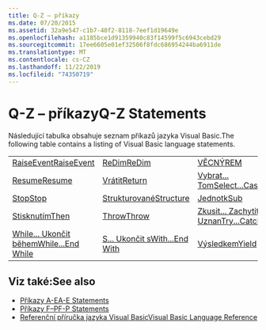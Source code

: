 ```yaml
---
title: Q-Z – příkazy
ms.date: 07/20/2015
ms.assetid: 32a9e547-c1b7-40f2-8118-7eef1d19649e
ms.openlocfilehash: a1185bce1d91359940c83f14599f5c6943cebd29
ms.sourcegitcommit: 17ee6605e01ef32506f8fdc686954244ba6911de
ms.translationtype: MT
ms.contentlocale: cs-CZ
ms.lasthandoff: 11/22/2019
ms.locfileid: "74350719"
---
```

# <a name="q-z-statements"></a><span data-ttu-id="c9b39-102">Q-Z – příkazy</span><span class="sxs-lookup"><span data-stu-id="c9b39-102">Q-Z Statements</span></span>
<span data-ttu-id="c9b39-103">Následující tabulka obsahuje seznam příkazů jazyka Visual Basic.</span><span class="sxs-lookup"><span data-stu-id="c9b39-103">The following table contains a listing of Visual Basic language statements.</span></span>  
  
|||||  
|---|---|---|---|  
|[<span data-ttu-id="c9b39-104">RaiseEvent</span><span class="sxs-lookup"><span data-stu-id="c9b39-104">RaiseEvent</span></span>](../../../visual-basic/language-reference/statements/raiseevent-statement.md)|[<span data-ttu-id="c9b39-105">ReDim</span><span class="sxs-lookup"><span data-stu-id="c9b39-105">ReDim</span></span>](../../../visual-basic/language-reference/statements/redim-statement.md)|[<span data-ttu-id="c9b39-106">VĚCNÝ</span><span class="sxs-lookup"><span data-stu-id="c9b39-106">REM</span></span>](../../../visual-basic/language-reference/statements/rem-statement.md)|[<span data-ttu-id="c9b39-107">RemoveHandler</span><span class="sxs-lookup"><span data-stu-id="c9b39-107">RemoveHandler</span></span>](../../../visual-basic/language-reference/statements/removehandler-statement.md)|  
|[<span data-ttu-id="c9b39-108">Resume</span><span class="sxs-lookup"><span data-stu-id="c9b39-108">Resume</span></span>](../../../visual-basic/language-reference/statements/resume-statement.md)|[<span data-ttu-id="c9b39-109">Vrátit</span><span class="sxs-lookup"><span data-stu-id="c9b39-109">Return</span></span>](../../../visual-basic/language-reference/statements/return-statement.md)|[<span data-ttu-id="c9b39-110">Vybrat... Tom</span><span class="sxs-lookup"><span data-stu-id="c9b39-110">Select...Case</span></span>](../../../visual-basic/language-reference/statements/select-case-statement.md)|[<span data-ttu-id="c9b39-111">Stanovenými</span><span class="sxs-lookup"><span data-stu-id="c9b39-111">Set</span></span>](../../../visual-basic/language-reference/statements/set-statement.md)|  
|[<span data-ttu-id="c9b39-112">Stop</span><span class="sxs-lookup"><span data-stu-id="c9b39-112">Stop</span></span>](../../../visual-basic/language-reference/statements/stop-statement.md)|[<span data-ttu-id="c9b39-113">Strukturované</span><span class="sxs-lookup"><span data-stu-id="c9b39-113">Structure</span></span>](../../../visual-basic/language-reference/statements/structure-statement.md)|[<span data-ttu-id="c9b39-114">Jednotk</span><span class="sxs-lookup"><span data-stu-id="c9b39-114">Sub</span></span>](../../../visual-basic/language-reference/statements/sub-statement.md)|[<span data-ttu-id="c9b39-115">SyncLock</span><span class="sxs-lookup"><span data-stu-id="c9b39-115">SyncLock</span></span>](../../../visual-basic/language-reference/statements/synclock-statement.md)|  
|[<span data-ttu-id="c9b39-116">Stisknutím</span><span class="sxs-lookup"><span data-stu-id="c9b39-116">Then</span></span>](../../../visual-basic/language-reference/statements/then-statement.md)|[<span data-ttu-id="c9b39-117">Throw</span><span class="sxs-lookup"><span data-stu-id="c9b39-117">Throw</span></span>](../../../visual-basic/language-reference/statements/throw-statement.md)|[<span data-ttu-id="c9b39-118">Zkusit... Zachytit... Uznan</span><span class="sxs-lookup"><span data-stu-id="c9b39-118">Try...Catch...Finally</span></span>](../../../visual-basic/language-reference/statements/try-catch-finally-statement.md)|[<span data-ttu-id="c9b39-119">Použití</span><span class="sxs-lookup"><span data-stu-id="c9b39-119">Using</span></span>](../../../visual-basic/language-reference/statements/using-statement.md)|  
|[<span data-ttu-id="c9b39-120">While... Ukončit během</span><span class="sxs-lookup"><span data-stu-id="c9b39-120">While...End While</span></span>](../../../visual-basic/language-reference/statements/while-end-while-statement.md)|[<span data-ttu-id="c9b39-121">S... Ukončit s</span><span class="sxs-lookup"><span data-stu-id="c9b39-121">With...End With</span></span>](../../../visual-basic/language-reference/statements/with-end-with-statement.md)|[<span data-ttu-id="c9b39-122">Výsledkem</span><span class="sxs-lookup"><span data-stu-id="c9b39-122">Yield</span></span>](../../../visual-basic/language-reference/statements/yield-statement.md)||  
  
## <a name="see-also"></a><span data-ttu-id="c9b39-123">Viz také:</span><span class="sxs-lookup"><span data-stu-id="c9b39-123">See also</span></span>

- [<span data-ttu-id="c9b39-124">Příkazy A-E</span><span class="sxs-lookup"><span data-stu-id="c9b39-124">A-E Statements</span></span>](../../../visual-basic/language-reference/statements/a-e-statements.md)
- [<span data-ttu-id="c9b39-125">Příkazy F–P</span><span class="sxs-lookup"><span data-stu-id="c9b39-125">F-P Statements</span></span>](../../../visual-basic/language-reference/statements/f-p-statements.md)
- [<span data-ttu-id="c9b39-126">Referenční příručka jazyka Visual Basic</span><span class="sxs-lookup"><span data-stu-id="c9b39-126">Visual Basic Language Reference</span></span>](../../../visual-basic/language-reference/index.md)
